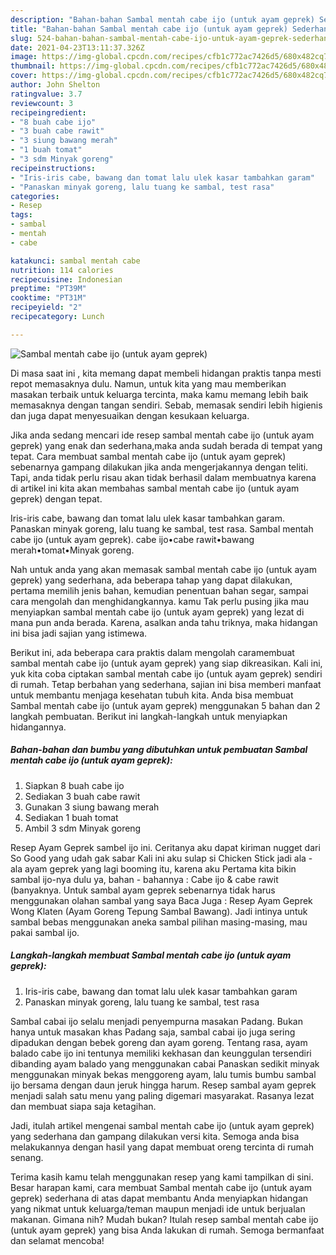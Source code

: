 ```yaml
---
description: "Bahan-bahan Sambal mentah cabe ijo (untuk ayam geprek) Sederhana dan Mudah Dibuat"
title: "Bahan-bahan Sambal mentah cabe ijo (untuk ayam geprek) Sederhana dan Mudah Dibuat"
slug: 524-bahan-bahan-sambal-mentah-cabe-ijo-untuk-ayam-geprek-sederhana-dan-mudah-dibuat
date: 2021-04-23T13:11:37.326Z
image: https://img-global.cpcdn.com/recipes/cfb1c772ac7426d5/680x482cq70/sambal-mentah-cabe-ijo-untuk-ayam-geprek-foto-resep-utama.jpg
thumbnail: https://img-global.cpcdn.com/recipes/cfb1c772ac7426d5/680x482cq70/sambal-mentah-cabe-ijo-untuk-ayam-geprek-foto-resep-utama.jpg
cover: https://img-global.cpcdn.com/recipes/cfb1c772ac7426d5/680x482cq70/sambal-mentah-cabe-ijo-untuk-ayam-geprek-foto-resep-utama.jpg
author: John Shelton
ratingvalue: 3.7
reviewcount: 3
recipeingredient:
- "8 buah cabe ijo"
- "3 buah cabe rawit"
- "3 siung bawang merah"
- "1 buah tomat"
- "3 sdm Minyak goreng"
recipeinstructions:
- "Iris-iris cabe, bawang dan tomat lalu ulek kasar tambahkan garam"
- "Panaskan minyak goreng, lalu tuang ke sambal, test rasa"
categories:
- Resep
tags:
- sambal
- mentah
- cabe

katakunci: sambal mentah cabe 
nutrition: 114 calories
recipecuisine: Indonesian
preptime: "PT39M"
cooktime: "PT31M"
recipeyield: "2"
recipecategory: Lunch

---
```



![Sambal mentah cabe ijo (untuk ayam geprek)](https://img-global.cpcdn.com/recipes/cfb1c772ac7426d5/680x482cq70/sambal-mentah-cabe-ijo-untuk-ayam-geprek-foto-resep-utama.jpg)

Di masa  saat ini , kita memang dapat membeli hidangan praktis tanpa mesti repot memasaknya dulu. Namun, untuk kita yang mau memberikan masakan terbaik untuk keluarga tercinta, maka kamu memang lebih baik memasaknya dengan tangan sendiri. Sebab, memasak sendiri lebih higienis dan juga dapat menyesuaikan dengan kesukaan keluarga.

Jika anda sedang mencari ide resep sambal mentah cabe ijo (untuk ayam geprek) yang enak dan sederhana,maka anda sudah berada di tempat yang tepat. Cara membuat sambal mentah cabe ijo (untuk ayam geprek)  sebenarnya gampang dilakukan jika anda mengerjakannya dengan teliti. Tapi, anda tidak perlu risau akan tidak berhasil dalam membuatnya 
karena di artikel ini kita akan membahas sambal mentah cabe ijo (untuk ayam geprek) dengan tepat.  

Iris-iris cabe, bawang dan tomat lalu ulek kasar tambahkan garam. Panaskan minyak goreng, lalu tuang ke sambal, test rasa. Sambal mentah cabe ijo (untuk ayam geprek). cabe ijo•cabe rawit•bawang merah•tomat•Minyak goreng.

Nah untuk anda yang akan memasak sambal mentah cabe ijo (untuk ayam geprek) yang sederhana, ada beberapa tahap yang dapat dilakukan, pertama memilih jenis bahan, kemudian penentuan bahan segar, sampai cara mengolah dan menghidangkannya. kamu Tak perlu pusing jika mau menyiapkan sambal mentah cabe ijo (untuk ayam geprek) yang lezat di mana pun anda berada. Karena, asalkan anda  tahu triknya, maka hidangan ini bisa jadi sajian yang istimewa.

Berikut ini, ada beberapa cara praktis  dalam mengolah caramembuat sambal mentah cabe ijo (untuk ayam geprek) yang siap dikreasikan. Kali ini, yuk kita coba ciptakan sambal mentah cabe ijo (untuk ayam geprek) sendiri di rumah. Tetap berbahan yang sederhana, sajian ini bisa memberi manfaat untuk membantu menjaga kesehatan tubuh kita. Anda bisa membuat Sambal mentah cabe ijo (untuk ayam geprek) menggunakan 5 bahan dan 2 langkah pembuatan. Berikut ini langkah-langkah untuk menyiapkan hidangannya.

<!--inarticleads1-->

##### Bahan-bahan dan bumbu yang dibutuhkan untuk pembuatan Sambal mentah cabe ijo (untuk ayam geprek):

1. Siapkan 8 buah cabe ijo
1. Sediakan 3 buah cabe rawit
1. Gunakan 3 siung bawang merah
1. Sediakan 1 buah tomat
1. Ambil 3 sdm Minyak goreng


Resep Ayam Geprek sambel ijo ini. Ceritanya aku dapat kiriman nugget dari So Good yang udah gak sabar Kali ini aku sulap si Chicken Stick jadi ala - ala ayam geprek yang lagi booming itu, karena aku Pertama kita bikin sambal ijo-nya dulu ya, bahan - bahannya : Cabe ijo &amp; cabe rawit (banyaknya. Untuk sambal ayam geprek sebenarnya tidak harus menggunakan olahan sambal yang saya Baca Juga : Resep Ayam Geprek Wong Klaten (Ayam Goreng Tepung Sambal Bawang). Jadi intinya untuk sambal bebas menggunakan aneka sambal pilihan masing-masing, mau pakai sambal ijo. 

<!--inarticleads2-->

##### Langkah-langkah membuat Sambal mentah cabe ijo (untuk ayam geprek):

1. Iris-iris cabe, bawang dan tomat lalu ulek kasar tambahkan garam
1. Panaskan minyak goreng, lalu tuang ke sambal, test rasa


Sambal cabai ijo selalu menjadi penyempurna masakan Padang. Bukan hanya untuk masakan khas Padang saja, sambal cabai ijo juga sering dipadukan dengan bebek goreng dan ayam goreng. Tentang rasa, ayam balado cabe ijo ini tentunya memiliki kekhasan dan keunggulan tersendiri dibanding ayam balado yang menggunakan cabai Panaskan sedikit minyak menggunakan minyak bekas menggoreng ayam, lalu tumis bumbu sambal ijo bersama dengan daun jeruk hingga harum. Resep sambal ayam geprek menjadi salah satu menu yang paling digemari masyarakat. Rasanya lezat dan membuat siapa saja ketagihan. 

Jadi, itulah artikel mengenai  sambal mentah cabe ijo (untuk ayam geprek)  yang sederhana dan gampang dilakukan versi kita. Semoga anda bisa melakukannya dengan hasil yang dapat membuat oreng tercinta di rumah senang. 

Terima kasih kamu telah menggunakan resep yang kami tampilkan di sini. Besar harapan kami, cara membuat  Sambal mentah cabe ijo (untuk ayam geprek) sederhana di atas dapat membantu Anda menyiapkan hidangan yang nikmat untuk keluarga/teman maupun menjadi ide untuk berjualan makanan. Gimana nih? Mudah bukan? Itulah resep sambal mentah cabe ijo (untuk ayam geprek) yang bisa Anda lakukan di rumah. Semoga bermanfaat dan selamat mencoba!

